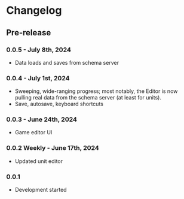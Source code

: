 # Changelog

## Pre-release
### 0.0.5 - July 8th, 2024
- Data loads and saves from schema server
### 0.0.4 - July 1st, 2024
- Sweeping, wide-ranging progress; most notably, the Editor is now pulling real data from the schema server (at least for units).
- Save, autosave, keyboard shortcuts
### 0.0.3 - June 24th, 2024
- Game editor UI
### 0.0.2 Weekly - June 17th, 2024
- Updated unit editor
### 0.0.1
- Development started
